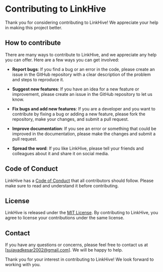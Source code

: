 # Contributing to LinkHive

Thank you for considering contributing to LinkHive! We appreciate your help in making this project better.

## How to contribute

There are many ways to contribute to LinkHive, and we appreciate any help you can offer. Here are a few ways you can get involved:

-   **Report bugs**: If you find a bug or an error in the code, please create an issue in the GitHub repository with a clear description of the problem and steps to reproduce it.
    
-   **Suggest new features**: If you have an idea for a new feature or improvement, please create an issue in the GitHub repository to let us know.
    
-   **Fix bugs and add new features**: If you are a developer and you want to contribute by fixing a bug or adding a new feature, please fork the repository, make your changes, and submit a pull request.
    
-   **Improve documentation**: If you see an error or something that could be improved in the documentation, please make the changes and submit a pull request.
    
-   **Spread the word**: If you like LinkHive, please tell your friends and colleagues about it and share it on social media.
    

## Code of Conduct

LinkHive has a [Code of Conduct](https://github.com/your-username/LinkHive/blob/main/CODE_OF_CONDUCT.md) that all contributors should follow. Please make sure to read and understand it before contributing.

## License

LinkHive is released under the [MIT License](https://github.com/your-username/LinkHive/blob/main/LICENSE). By contributing to LinkHive, you agree to license your contributions under the same license.

## Contact

If you have any questions or concerns, please feel free to contact us at [sujayadkesar2002@gmail.com]. We will be happy to help.

Thank you for your interest in contributing to LinkHive! We look forward to working with you.
